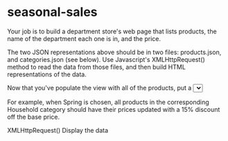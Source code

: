 # seasonal-sales

Your job is to build a department store's web page that lists products, the name of the department each one is in, and the price.

The two JSON representations above should be in two files: products.json, and categories.json (see below). Use Javascript's XMLHttpRequest() method to read the data from those files, and then build HTML representations of the data.

Now that you've populate the view with all of the products, put a <select> element at the top of the page that contains all possible values of the season_discount key in the categories file. As soon as you select one of the seasons, all prices on the page should immediately be discounted by the corresponding percentage.

For example, when Spring is chosen, all products in the corresponding Household category should have their prices updated with a 15% discount off the base price.

XMLHttpRequest()
Display the data